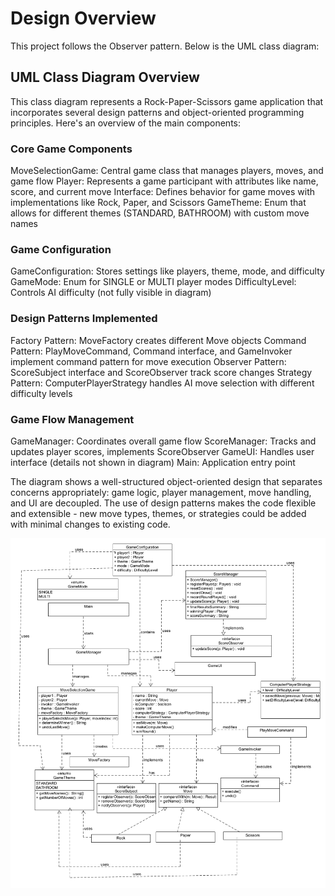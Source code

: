 # Design Overview

This project follows the Observer pattern. Below is the UML class diagram:
## UML Class Diagram Overview
This class diagram represents a Rock-Paper-Scissors game application that incorporates several design patterns and object-oriented programming principles. Here's an overview of the main components:

### Core Game Components

MoveSelectionGame: Central game class that manages players, moves, and game flow
Player: Represents a game participant with attributes like name, score, and current move
Interface: Defines behavior for game moves with implementations like Rock, Paper, and Scissors
GameTheme: Enum that allows for different themes (STANDARD, BATHROOM) with custom move names

### Game Configuration

GameConfiguration: Stores settings like players, theme, mode, and difficulty
GameMode: Enum for SINGLE or MULTI player modes
DifficultyLevel: Controls AI difficulty (not fully visible in diagram)

### Design Patterns Implemented

Factory Pattern: MoveFactory creates different Move objects
Command Pattern: PlayMoveCommand, Command interface, and GameInvoker implement command pattern for move execution
Observer Pattern: ScoreSubject interface and ScoreObserver track score changes
Strategy Pattern: ComputerPlayerStrategy handles AI move selection with different difficulty levels

### Game Flow Management

GameManager: Coordinates overall game flow
ScoreManager: Tracks and updates player scores, implements ScoreObserver
GameUI: Handles user interface (details not shown in diagram)
Main: Application entry point

The diagram shows a well-structured object-oriented design that separates concerns appropriately: game logic, player management, move handling, and UI are decoupled. 
The use of design patterns makes the code flexible and extensible - new move types, themes, or strategies could be added with minimal changes to existing code.

![UML Class Diagram](../resources/uml.png)